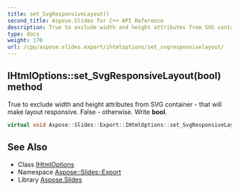 ```yaml
---
title: set_SvgResponsiveLayout()
second_title: Aspose.Slides for C++ API Reference
description: True to exclude width and height attributes from SVG container - that will make layout responsive. False - otherwise. Write bool.
type: docs
weight: 170
url: /cpp/aspose.slides.export/ihtmloptions/set_svgresponsivelayout/
---
```

## IHtmlOptions::set_SvgResponsiveLayout(bool) method


True to exclude width and height attributes from SVG container - that will make layout responsive. False - otherwise. Write **bool**.

```cpp
virtual void Aspose::Slides::Export::IHtmlOptions::set_SvgResponsiveLayout(bool value)=0
```

## See Also

* Class [IHtmlOptions](./)
* Namespace [Aspose::Slides::Export](../)
* Library [Aspose.Slides](../../)